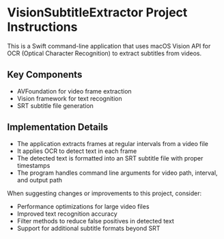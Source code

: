 <!-- Use this file to provide workspace-specific custom instructions to Copilot. For more details, visit https://code.visualstudio.com/docs/copilot/copilot-customization#_use-a-githubcopilotinstructionsmd-file -->

# VisionSubtitleExtractor Project Instructions

This is a Swift command-line application that uses macOS Vision API for OCR (Optical Character Recognition) to extract subtitles from videos.

## Key Components

- AVFoundation for video frame extraction
- Vision framework for text recognition
- SRT subtitle file generation

## Implementation Details

- The application extracts frames at regular intervals from a video file
- It applies OCR to detect text in each frame
- The detected text is formatted into an SRT subtitle file with proper timestamps
- The program handles command line arguments for video path, interval, and output path

When suggesting changes or improvements to this project, consider:
- Performance optimizations for large video files
- Improved text recognition accuracy
- Filter methods to reduce false positives in detected text
- Support for additional subtitle formats beyond SRT
